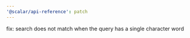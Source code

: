 ```yaml
---
'@scalar/api-reference': patch
---
```


fix: search does not match when the query has a single character word
